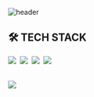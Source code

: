 ![header](https://capsule-render.vercel.app/api?type=Waving&color=3d9eff&height=240&section=header&text=About%20me&fontColor=FFFFFF&fontSize=90)





## 🛠 TECH STACK

<div>
    <img src="https://img.shields.io/badge/React-61DAFB?style=flat-square&logo=React&logoColor=white"/>&nbsp 
    <img src="https://img.shields.io/badge/JavaScript-F7DF1E?style=flat-square&logo=JavaScript&logoColor=white"/>&nbsp 
    <img src="https://img.shields.io/badge/CSS3-1572B6?style=flat-square&logo=CSS3&logoColor=white"/>&nbsp 
    <img src="https://img.shields.io/badge/HTML5-E34F26?style=flat-square&logo=HTML5&logoColor=white"/>&nbsp 
</div>


<br/>


<p>
    <img src="https://github-readme-stats.vercel.app/api?username=bellasimi&show_icons=true"/></a>&nbsp 
</p>
